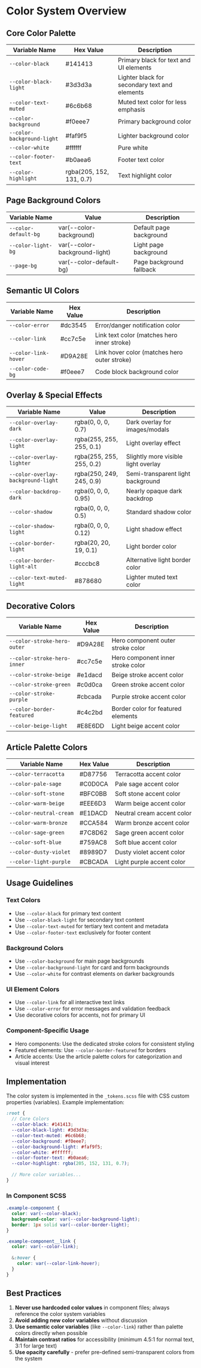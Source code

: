 # Color System Overview

## Core Color Palette

| Variable Name | Hex Value | Description |
|---------------|-----------|-------------|
| `--color-black` | #141413 | Primary black for text and UI elements |
| `--color-black-light` | #3d3d3a | Lighter black for secondary text and elements |
| `--color-text-muted` | #6c6b68 | Muted text color for less emphasis |
| `--color-background` | #f0eee7 | Primary background color |
| `--color-background-light` | #faf9f5 | Lighter background color |
| `--color-white` | #ffffff | Pure white |
| `--color-footer-text` | #b0aea6 | Footer text color |
| `--color-highlight` | rgba(205, 152, 131, 0.7) | Text highlight color |

## Page Background Colors

| Variable Name | Value | Description |
|---------------|-------|-------------|
| `--color-default-bg` | var(--color-background) | Default page background |
| `--color-light-bg` | var(--color-background-light) | Light page background |
| `--page-bg` | var(--color-default-bg) | Page background fallback |

## Semantic UI Colors

| Variable Name | Hex Value | Description |
|---------------|-----------|-------------|
| `--color-error` | #dc3545 | Error/danger notification color |
| `--color-link` | #cc7c5e | Link text color (matches hero inner stroke) |
| `--color-link-hover` | #D9A28E | Link hover color (matches hero outer stroke) |
| `--color-code-bg` | #f0eee7 | Code block background color |

## Overlay & Special Effects

| Variable Name | Value | Description |
|---------------|-------|-------------|
| `--color-overlay-dark` | rgba(0, 0, 0, 0.7) | Dark overlay for images/modals |
| `--color-overlay-light` | rgba(255, 255, 255, 0.1) | Light overlay effect |
| `--color-overlay-lighter` | rgba(255, 255, 255, 0.2) | Slightly more visible light overlay |
| `--color-overlay-background-light` | rgba(250, 249, 245, 0.9) | Semi-transparent light background |
| `--color-backdrop-dark` | rgba(0, 0, 0, 0.95) | Nearly opaque dark backdrop |
| `--color-shadow` | rgba(0, 0, 0, 0.5) | Standard shadow color |
| `--color-shadow-light` | rgba(0, 0, 0, 0.12) | Light shadow effect |
| `--color-border-light` | rgba(20, 20, 19, 0.1) | Light border color |
| `--color-border-light-alt` | #cccbc8 | Alternative light border color |
| `--color-text-muted-light` | #878680 | Lighter muted text color |

## Decorative Colors

| Variable Name | Hex Value | Description |
|---------------|-----------|-------------|
| `--color-stroke-hero-outer` | #D9A28E | Hero component outer stroke color |
| `--color-stroke-hero-inner` | #cc7c5e | Hero component inner stroke color |
| `--color-stroke-beige` | #e1dacd | Beige stroke accent color |
| `--color-stroke-green` | #c0d0ca | Green stroke accent color |
| `--color-stroke-purple` | #cbcada | Purple stroke accent color |
| `--color-border-featured` | #c4c2bd | Border color for featured elements |
| `--color-beige-light` | #E8E6DD | Light beige accent color |

## Article Palette Colors

| Variable Name | Hex Value | Description |
|---------------|-----------|-------------|
| `--color-terracotta` | #D87756 | Terracotta accent color |
| `--color-pale-sage` | #C0D0CA | Pale sage accent color |
| `--color-soft-stone` | #BFC0BB | Soft stone accent color |
| `--color-warm-beige` | #EEE6D3 | Warm beige accent color |
| `--color-neutral-cream` | #E1DACD | Neutral cream accent color |
| `--color-warm-bronze` | #CCA584 | Warm bronze accent color |
| `--color-sage-green` | #7C8D62 | Sage green accent color |
| `--color-soft-blue` | #759AC8 | Soft blue accent color |
| `--color-dusty-violet` | #8989D7 | Dusty violet accent color |
| `--color-light-purple` | #CBCADA | Light purple accent color |

## Usage Guidelines

### Text Colors

- Use `--color-black` for primary text content
- Use `--color-black-light` for secondary text content
- Use `--color-text-muted` for tertiary text content and metadata
- Use `--color-footer-text` exclusively for footer content

### Background Colors

- Use `--color-background` for main page backgrounds
- Use `--color-background-light` for card and form backgrounds
- Use `--color-white` for contrast elements on darker backgrounds

### UI Element Colors

- Use `--color-link` for all interactive text links
- Use `--color-error` for error messages and validation feedback
- Use decorative colors for accents, not for primary UI

### Component-Specific Usage

- Hero components: Use the dedicated stroke colors for consistent styling
- Featured elements: Use `--color-border-featured` for borders
- Article accents: Use the article palette colors for categorization and visual interest

## Implementation

The color system is implemented in the `_tokens.scss` file with CSS custom properties (variables). Example implementation:

```scss
:root {
  // Core Colors
  --color-black: #141413;
  --color-black-light: #3d3d3a;
  --color-text-muted: #6c6b68;
  --color-background: #f0eee7;
  --color-background-light: #faf9f5;
  --color-white: #ffffff;
  --color-footer-text: #b0aea6;
  --color-highlight: rgba(205, 152, 131, 0.7);
  
  // More color variables...
}
```

### In Component SCSS

```scss
.example-component {
  color: var(--color-black);
  background-color: var(--color-background-light);
  border: 1px solid var(--color-border-light);
}

.example-component__link {
  color: var(--color-link);
  
  &:hover {
    color: var(--color-link-hover);
  }
}
```

## Best Practices

1. **Never use hardcoded color values** in component files; always reference the color system variables
2. **Avoid adding new color variables** without discussion
3. **Use semantic color variables** (like `--color-link`) rather than palette colors directly when possible
4. **Maintain contrast ratios** for accessibility (minimum 4.5:1 for normal text, 3:1 for large text)
5. **Use opacity carefully** - prefer pre-defined semi-transparent colors from the system